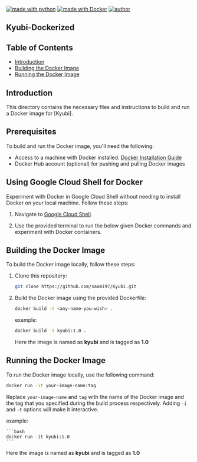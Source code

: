 [![made with python](https://img.shields.io/badge/made%20in-python-red)](https://img.shields.io/badge/made%20in-python-red)
[![made with Docker](https://img.shields.io/badge/made%20with-docker-blue)](https://img.shields.io/badge/made%20in-python-blue)
[![author](https://img.shields.io/badge/author-saami97-green)](https://img.shields.io/badge/author-saami97-green)

## Kyubi-Dockerized

## Table of Contents

- [Introduction](#introduction)
- [Building the Docker Image](#building-the-docker-image)
- [Running the Docker Image](#running-the-docker-image)

## Introduction

This directory contains the necessary files and instructions to build and run a Docker image for [Kyubi]. 

## Prerequisites

To build and run the Docker image, you'll need the following:

- Access to a machine with Docker installed: [Docker Installation Guide](https://docs.docker.com/get-docker/)
- Docker Hub account (optional) for pushing and pulling Docker images

## Using Google Cloud Shell for Docker

Experiment with Docker in Google Cloud Shell without needing to install Docker on your local machine. Follow these steps:

1. Navigate to [Google Cloud Shell](https://console.cloud.google.com/cloudshell).

2. Use the provided terminal to run the below given Docker commands and experiment with Docker containers.

## Building the Docker Image

To build the Docker image locally, follow these steps:

1. Clone this repository:

    ```bash
    git clone https://github.com/saami97/Kyubi.git
    ```

2. Build the Docker image using the provided Dockerfile:

    ```bash
    docker build -t <any-name-you-wish> .
    ```
    example: 

    ```bash
    docker build -t kyubi:1.0 .
    ```
    Here the image is named as **kyubi** and is tagged as **1.0**


## Running the Docker Image

To run the Docker image locally, use the following command:

```bash
docker run -it your-image-name:tag
```

Replace `your-image-name` and `tag` with the name of the Docker image and the tag that you specified during the build process respectively.
Adding  `-i` and `-t` options will make it interactive.

example: 

    ```bash
    docker run -it kyubi:1.0
    ```

 Here the image is named as **kyubi** and is tagged as **1.0**
